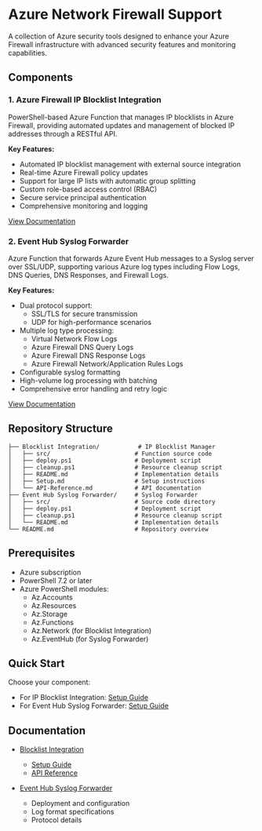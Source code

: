 # Azure Network Firewall Support

A collection of Azure security tools designed to enhance your Azure Firewall infrastructure with advanced security features and monitoring capabilities.

## Components

### 1. Azure Firewall IP Blocklist Integration
PowerShell-based Azure Function that manages IP blocklists in Azure Firewall, providing automated updates and management of blocked IP addresses through a RESTful API.

**Key Features:**
- Automated IP blocklist management with external source integration
- Real-time Azure Firewall policy updates
- Support for large IP lists with automatic group splitting
- Custom role-based access control (RBAC)
- Secure service principal authentication
- Comprehensive monitoring and logging

[View Documentation](Blocklist%20Integration/README.md)

### 2. Event Hub Syslog Forwarder
Azure Function that forwards Azure Event Hub messages to a Syslog server over SSL/UDP, supporting various Azure log types including Flow Logs, DNS Queries, DNS Responses, and Firewall Logs.

**Key Features:**
- Dual protocol support:
  - SSL/TLS for secure transmission
  - UDP for high-performance scenarios
- Multiple log type processing:
  - Virtual Network Flow Logs
  - Azure Firewall DNS Query Logs
  - Azure Firewall DNS Response Logs
  - Azure Firewall Network/Application Rules Logs
- Configurable syslog formatting
- High-volume log processing with batching
- Comprehensive error handling and retry logic

[View Documentation](Event%20Hub%20Syslog%20Forwarder/README.md)

## Repository Structure

```
├── Blocklist Integration/           # IP Blocklist Manager
│   ├── src/                        # Function source code
│   ├── deploy.ps1                  # Deployment script
│   ├── cleanup.ps1                 # Resource cleanup script
│   ├── README.md                   # Implementation details
│   ├── Setup.md                    # Setup instructions
│   └── API-Reference.md            # API documentation
├── Event Hub Syslog Forwarder/     # Syslog Forwarder
│   ├── src/                        # Source code directory
│   ├── deploy.ps1                  # Deployment script
│   ├── cleanup.ps1                 # Resource cleanup script
│   └── README.md                   # Implementation details
└── README.md                       # Repository overview
```

## Prerequisites

- Azure subscription
- PowerShell 7.2 or later
- Azure PowerShell modules:
  - Az.Accounts
  - Az.Resources
  - Az.Storage
  - Az.Functions
  - Az.Network (for Blocklist Integration)
  - Az.EventHub (for Syslog Forwarder)

## Quick Start

  Choose your component:
   - For IP Blocklist Integration: [Setup Guide](Blocklist%20Integration/Setup.md)
   - For Event Hub Syslog Forwarder: [Setup Guide](Event%20Hub%20Syslog%20Forwarder/README.md)

## Documentation

- [Blocklist Integration](Blocklist%20Integration/README.md)
  - [Setup Guide](Blocklist%20Integration/Setup.md)
  - [API Reference](Blocklist%20Integration/API-Reference.md)

- [Event Hub Syslog Forwarder](Event%20Hub%20Syslog%20Forwarder/README.md)
  - Deployment and configuration
  - Log format specifications
  - Protocol details
